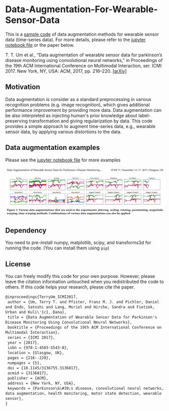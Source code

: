 # Data-Augmentation-For-Wearable-Sensor-Data

This is a [sample code](https://nbviewer.jupyter.org/github/terryum/Data-Augmentation-For-Wearable-Sensor-Data/blob/master/Example_DataAugmentation_TimeseriesData.ipynb) of data augmentation methods for wearable sensor data (time-series data). For more details, please refer to the [jupyter notebook file](https://nbviewer.jupyter.org/github/terryum/Data-Augmentation-For-Wearable-Sensor-Data/blob/master/Example_DataAugmentation_TimeseriesData.ipynb) or the paper below.

T. T. Um et al., “Data augmentation of wearable sensor data for parkinson’s disease monitoring using convolutional neural networks,” in Proceedings of the 19th ACM International Conference on Multimodal Interaction, ser. ICMI 2017. New York, NY, USA: ACM, 2017, pp. 216–220. [[arXiv]](https://arxiv.org/abs/1706.00527)

## Motivation

Data augmentation is consider as a standard preprocessing in various recognition problems (e.g. image recognition), which gives additional performance improvement by providing more data. Data augmentation can be also interpreted as injecting human's prior knowledge about label-preserving transformation and giving regularization by data. This code provides a simple approach to augment time-series data, e.g., wearable sensor data, by applying various distortions to the data. 

## Data augmentation examples
Please see the [jupyter notebook file](https://nbviewer.jupyter.org/github/terryum/Data-Augmentation-For-Wearable-Sensor-Data/blob/master/Example_DataAugmentation_TimeseriesData.ipynb) for more examples

![DA_examples](DA_examples.png)

## Dependency
You need to pre-install numpy, matplotlib, scipy, and transforms3d for running the code. (You can install them using `pip`)

## License
You can freely modify this code for your own purpose. However, please leave the citation information untouched when you redistributed the code to others. If this code helps your research, please cite the paper.

```
@inproceedings{TerryUm_ICMI2017,
 author = {Um, Terry T. and Pfister, Franz M. J. and Pichler, Daniel and Endo, Satoshi and Lang, Muriel and Hirche, Sandra and Fietzek, Urban and Kuli\'{c}, Dana},
 title = {Data Augmentation of Wearable Sensor Data for Parkinson's Disease Monitoring Using Convolutional Neural Networks},
 booktitle = {Proceedings of the 19th ACM International Conference on Multimodal Interaction},
 series = {ICMI 2017},
 year = {2017},
 isbn = {978-1-4503-5543-8},
 location = {Glasgow, UK},
 pages = {216--220},
 numpages = {5},
 doi = {10.1145/3136755.3136817},
 acmid = {3136817},
 publisher = {ACM},
 address = {New York, NY, USA},
 keywords = {Parkinson\&\#39;s disease, convolutional neural networks, data augmentation, health monitoring, motor state detection, wearable sensor},
} 
```
